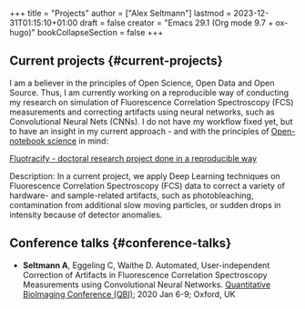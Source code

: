 +++
title = "Projects"
author = ["Alex Seltmann"]
lastmod = 2023-12-31T01:15:10+01:00
draft = false
creator = "Emacs 29.1 (Org mode 9.7 + ox-hugo)"
bookCollapseSection = false
+++

## Current projects {#current-projects}

I am a believer in the principles of Open Science, Open Data and Open
Source. Thus, I am currently working on a reproducible way of conducting my
research on simulation of Fluorescence Correlation Spectroscopy (FCS)
measurements and correcting artifacts using neural networks, such as
Convolutional Neural Nets (CNNs). I do not have my workflow fixed yet, but
to have an insight in my current approach - and with the principles of
[Open-notebook science](https://en.wikipedia.org/wiki/Open-notebook_science) in mind:

<a href="https://aseltmann.github.io/fluotracify/">Fluotracify - doctoral research project done in a reproducible way</a>

Description: In a current project, we apply Deep Learning techniques on Fluorescence
Correlation Spectroscopy (FCS) data to correct a variety of hardware- and
sample-related artifacts, such as photobleaching, contamination from additional
slow moving particles, or sudden drops in intensity because of detector
anomalies.


## Conference talks {#conference-talks}

-   **Seltmann A**, Eggeling C, Waithe D. Automated, User-independent Correction of
    Artifacts in Fluorescence Correlation Spectroscopy Measurements using
    Convolutional Neural Networks. [Quantitative BioImaging Conference (QBI)](https://www.quantitativebioimaging.com/qbi2020/); 2020
    Jan 6-9; Oxford, UK
